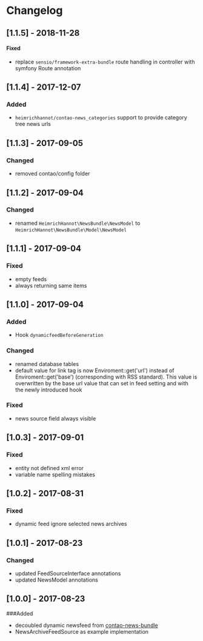 # Changelog

## [1.1.5] - 2018-11-28

#### Fixed
- replace `sensio/framework-extra-bundle` route handling in controller with symfony Route annotation

## [1.1.4] - 2017-12-07

### Added
* `heimrichhannot/contao-news_categories` support to provide category tree news urls

## [1.1.3] - 2017-09-05

### Changed
* removed contao/config folder

## [1.1.2] - 2017-09-04 

### Changed
* renamed `HeimrichHannot\NewsBundle\NewsModel` to `HeimrichHannot\NewsBundle\Model\NewsModel`

## [1.1.1] - 2017-09-04

### Fixed
* empty feeds
* always returning same items

## [1.1.0] - 2017-09-04

### Added
* Hook `dynamicfeedBeforeGeneration`

### Changed 
* renamed database tables
* default value for link tag is now Enviroment::get('url') instead of Enviroment::get('base') (corresponding with RSS standard). This value is overwritten by the base url value that can set in feed setting and with the newly introduced hook

### Fixed
* news source field always visible

## [1.0.3] - 2017-09-01

### Fixed
* entity not defined xml error
* variable name spelling mistakes

## [1.0.2] - 2017-08-31

### Fixed
* dynamic feed ignore selected news archives

## [1.0.1] - 2017-08-23

### Changed
* updated FeedSourceInterface annotations
* updated NewsModel annotations

## [1.0.0] - 2017-08-23

###Added
* decoubled dynamic newsfeed from [contao-news-bundle](https://github.com/heimrichhannot/contao-news-bundle)
* NewsArchiveFeedSource as example implementation

